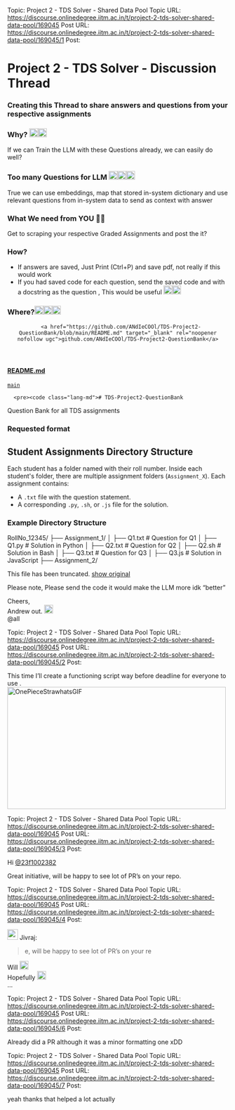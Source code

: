 Topic: Project 2 - TDS Solver - Shared Data Pool
Topic URL: https://discourse.onlinedegree.iitm.ac.in/t/project-2-tds-solver-shared-data-pool/169045
Post URL: https://discourse.onlinedegree.iitm.ac.in/t/project-2-tds-solver-shared-data-pool/169045/1
Post: <h1><a name="p-602891-project-2-tds-solver-discussion-thread-1" class="anchor" href="#p-602891-project-2-tds-solver-discussion-thread-1"></a>Project 2 - TDS Solver - Discussion Thread</h1>
<h3><a name="p-602891-creating-this-thread-to-share-answers-and-questions-from-your-respective-assignments-2" class="anchor" href="#p-602891-creating-this-thread-to-share-answers-and-questions-from-your-respective-assignments-2"></a>Creating this Thread to share answers and questions from your respective assignments</h3>
<h3><a name="p-602891-why-3" class="anchor" href="#p-602891-why-3"></a>Why? <img src="https://emoji.discourse-cdn.com/google/interrobang.png?v=12" title=":interrobang:" class="emoji" alt=":interrobang:" loading="lazy" width="20" height="20"><img src="https://emoji.discourse-cdn.com/google/thinking.png?v=12" title=":thinking:" class="emoji" alt=":thinking:" loading="lazy" width="20" height="20"></h3>
<p>If we can Train the LLM with these Questions already, we can easily do well?</p>
<h3><a name="p-602891-too-many-questions-for-llm-4" class="anchor" href="#p-602891-too-many-questions-for-llm-4"></a>Too many Questions for LLM <img src="https://emoji.discourse-cdn.com/google/nerd_face.png?v=12" title=":nerd_face:" class="emoji" alt=":nerd_face:" loading="lazy" width="20" height="20"><img src="https://emoji.discourse-cdn.com/google/nerd_face.png?v=12" title=":nerd_face:" class="emoji" alt=":nerd_face:" loading="lazy" width="20" height="20"><img src="https://emoji.discourse-cdn.com/google/nerd_face.png?v=12" title=":nerd_face:" class="emoji" alt=":nerd_face:" loading="lazy" width="20" height="20"></h3>
<p>True we can use embeddings, map that stored in-system dictionary and use relevant questions from in-system data to send as context with answer</p>
<h3><a name="p-602891-what-we-need-from-you-5" class="anchor" href="#p-602891-what-we-need-from-you-5"></a>What We need from YOU 🫵🏽</h3>
<p>Get to scraping your respective Graded Assignments and post the it?</p>
<h3><a name="p-602891-how-6" class="anchor" href="#p-602891-how-6"></a>How?</h3>
<ul>
<li>If answers are saved, Just Print (Ctrl+P) and save pdf, not really if this would work</li>
<li>If you had saved code for each question, send the saved code and with a docstring as the question , This would be useful <img src="https://emoji.discourse-cdn.com/google/+1/3.png?v=12" title=":+1:t3:" class="emoji" alt=":+1:t3:" loading="lazy" width="20" height="20"><img src="https://emoji.discourse-cdn.com/google/+1/3.png?v=12" title=":+1:t3:" class="emoji" alt=":+1:t3:" loading="lazy" width="20" height="20"></li>
</ul>
<h3><a name="p-602891-where-7" class="anchor" href="#p-602891-where-7"></a>Where?<img src="https://emoji.discourse-cdn.com/google/thinking.png?v=12" title=":thinking:" class="emoji" alt=":thinking:" loading="lazy" width="20" height="20"><img src="https://emoji.discourse-cdn.com/google/man_shrugging/3.png?v=12" title=":man_shrugging:t3:" class="emoji" alt=":man_shrugging:t3:" loading="lazy" width="20" height="20"><img src="https://emoji.discourse-cdn.com/google/man_shrugging/3.png?v=12" title=":man_shrugging:t3:" class="emoji" alt=":man_shrugging:t3:" loading="lazy" width="20" height="20"></h3>
<aside class="onebox githubblob" data-onebox-src="https://github.com/ANdIeCOOl/TDS-Project2-QuestionBank/blob/main/README.md">
  <header class="source">

      <a href="https://github.com/ANdIeCOOl/TDS-Project2-QuestionBank/blob/main/README.md" target="_blank" rel="noopener nofollow ugc">github.com/ANdIeCOOl/TDS-Project2-QuestionBank</a>
  </header>

  <article class="onebox-body">
    <h4><a href="https://github.com/ANdIeCOOl/TDS-Project2-QuestionBank/blob/main/README.md" target="_blank" rel="noopener nofollow ugc">README.md</a></h4>

<div class="git-blob-info">
  <a href="https://github.com/ANdIeCOOl/TDS-Project2-QuestionBank/blob/main/README.md" rel="noopener nofollow ugc"><code>main</code></a>
</div>


      <pre><code class="lang-md"># TDS-Project2-QuestionBank
Question Bank for all TDS assignments

# Requested format
## Student Assignments Directory Structure

Each student has a folder named with their roll number. Inside each student's folder, there are multiple assignment folders (`Assignment_X`). Each assignment contains:
- A `.txt` file with the question statement.
- A corresponding `.py`, `.sh`, or `.js` file for the solution.

### Example Directory Structure
RollNo_12345/
├── Assignment_1/
│   ├── Q1.txt    # Question for Q1
│   ├── Q1.py     # Solution in Python
│   ├── Q2.txt    # Question for Q2
│   ├── Q2.sh     # Solution in Bash
│   ├── Q3.txt    # Question for Q3
│   ├── Q3.js     # Solution in JavaScript
├── Assignment_2/
</code></pre>



  This file has been truncated. <a href="https://github.com/ANdIeCOOl/TDS-Project2-QuestionBank/blob/main/README.md" target="_blank" rel="noopener nofollow ugc">show original</a>

  </article>

  <div class="onebox-metadata">
    
    
  </div>

  <div style="clear: both"></div>


<p>Please note, Please send the code it would make the LLM more idk “better”</p>
<p>Cheers,<br>
Andrew out. <img src="https://emoji.discourse-cdn.com/google/facepunch/4.png?v=12" title=":facepunch:t4:" class="emoji" alt=":facepunch:t4:" loading="lazy" width="20" height="20"><br>
<span class="mention">@all</span></p>

Topic: Project 2 - TDS Solver - Shared Data Pool
Topic URL: https://discourse.onlinedegree.iitm.ac.in/t/project-2-tds-solver-shared-data-pool/169045
Post URL: https://discourse.onlinedegree.iitm.ac.in/t/project-2-tds-solver-shared-data-pool/169045/2
Post: <p>This time I’ll create a functioning script way before deadline for everyone to use .<br>
<img src="https://europe1.discourse-cdn.com/flex013/uploads/iitm/original/3X/a/2/a2ca53960e1ef9d9566dd1648096df09332e6310.gif" alt="OnePieceStrawhatsGIF" data-base62-sha1="ne6PD7vhrLy6v5S21qlbK2Rdi0w" width="498" height="278" class="animated"></p>

Topic: Project 2 - TDS Solver - Shared Data Pool
Topic URL: https://discourse.onlinedegree.iitm.ac.in/t/project-2-tds-solver-shared-data-pool/169045
Post URL: https://discourse.onlinedegree.iitm.ac.in/t/project-2-tds-solver-shared-data-pool/169045/3
Post: <p>Hi <a class="mention" href="/u/23f1002382">@23f1002382</a></p>
<p>Great initiative, will be happy to see lot of PR’s on your repo.</p>

Topic: Project 2 - TDS Solver - Shared Data Pool
Topic URL: https://discourse.onlinedegree.iitm.ac.in/t/project-2-tds-solver-shared-data-pool/169045
Post URL: https://discourse.onlinedegree.iitm.ac.in/t/project-2-tds-solver-shared-data-pool/169045/4
Post: <aside class="quote group-ds-students" data-username="Jivraj" data-post="3" data-topic="169045">
<div class="title">
<div class="quote-controls"></div>
<img alt="" width="24" height="24" src="https://avatars.discourse-cdn.com/v4/letter/j/b9bd4f/48.png" class="avatar"> Jivraj:</div>
<blockquote>
<p>e, will be happy to see lot of PR’s on your re</p>
</blockquote>

<p>Will <img src="https://emoji.discourse-cdn.com/google/x.png?v=12" title=":x:" class="emoji" alt=":x:" loading="lazy" width="20" height="20"><br>
Hopefully <img src="https://emoji.discourse-cdn.com/google/white_check_mark.png?v=12" title=":white_check_mark:" class="emoji" alt=":white_check_mark:" loading="lazy" width="20" height="20"><br>
…</p>

Topic: Project 2 - TDS Solver - Shared Data Pool
Topic URL: https://discourse.onlinedegree.iitm.ac.in/t/project-2-tds-solver-shared-data-pool/169045
Post URL: https://discourse.onlinedegree.iitm.ac.in/t/project-2-tds-solver-shared-data-pool/169045/6
Post: <p>Already did a PR although it was a minor formatting one xDD</p>

Topic: Project 2 - TDS Solver - Shared Data Pool
Topic URL: https://discourse.onlinedegree.iitm.ac.in/t/project-2-tds-solver-shared-data-pool/169045
Post URL: https://discourse.onlinedegree.iitm.ac.in/t/project-2-tds-solver-shared-data-pool/169045/7
Post: <p>yeah thanks that helped a lot actually</p>
